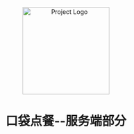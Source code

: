 <div align="center">
  <img src="https://pic.imgdb.cn/item/671a3c7dd29ded1a8c1047b3.png" alt="Project Logo" width="200"/>
  <h1>口袋点餐--服务端部分</h1>
</div>
